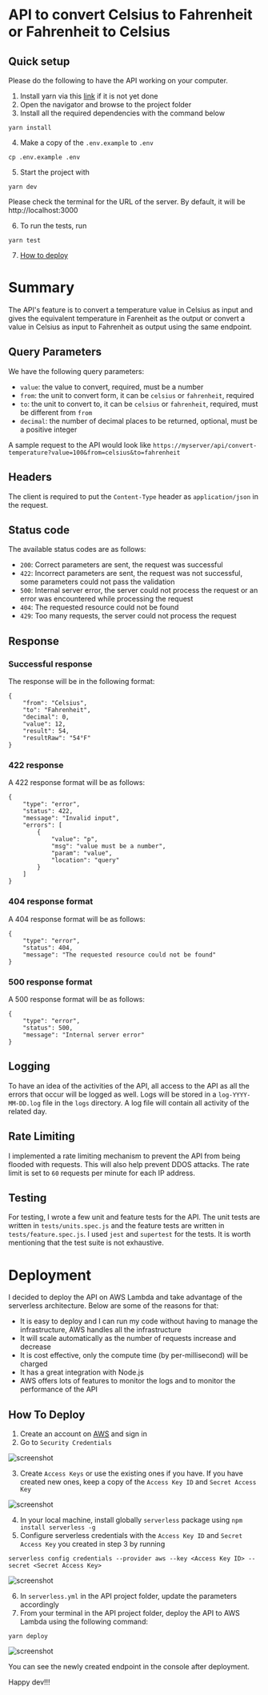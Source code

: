 # API to convert Celsius to Fahrenheit or Fahrenheit to Celsius

## Quick setup

Please do the following to have the API working on your computer.

1. Install yarn via this [link](https://classic.yarnpkg.com/lang/en/docs/install) if it is not yet done
2. Open the navigator and browse to the project folder
3. Install all the required dependencies with the command below

```
yarn install
```

4. Make a copy of the `.env.example` to `.env`

```
cp .env.example .env
```

5. Start the project with

```
yarn dev
```

Please check the terminal for the URL of the server. By default, it will be http://localhost:3000

6. To run the tests, run

```
yarn test
```

7. [How to deploy](##how-to-deploy)

# Summary

The API's feature is to convert a temperature value in Celsius as input and gives the equivalent temperature in Farenheit as the output or convert a value in Celsius as input to Fahrenheit as output using the same endpoint.

## Query Parameters

We have the following query parameters:

- `value`: the value to convert, required, must be a number
- `from`: the unit to convert form, it can be `celsius` or `fahrenheit`, required
- `to`: the unit to convert to, it can be `celsius` or `fahrenheit`, required, must be different from `from`
- `decimal`: the number of decimal places to be returned, optional, must be a positive integer

A sample request to the API would look like `https://myserver/api/convert-temperature?value=100&from=celsius&to=fahrenheit`

## Headers

The client is required to put the `Content-Type` header as `application/json` in the request.

## Status code

The available status codes are as follows:

- `200`: Correct parameters are sent, the request was successful
- `422`: Incorrect parameters are sent, the request was not successful, some parameters could not pass the validation
- `500`: Internal server error, the server could not process the request or an error was encountered while processing the request
- `404`: The requested resource could not be found
- `429`: Too many requests, the server could not process the request

## Response

### Successful response

The response will be in the following format:

```
{
    "from": "Celsius",
    "to": "Fahrenheit",
    "decimal": 0,
    "value": 12,
    "result": 54,
    "resultRaw": "54°F"
}
```

### 422 response

A 422 response format will be as follows:

```
{
    "type": "error",
    "status": 422,
    "message": "Invalid input",
    "errors": [
        {
            "value": "p",
            "msg": "value must be a number",
            "param": "value",
            "location": "query"
        }
    ]
}
```

### 404 response format

A 404 response format will be as follows:

```
{
    "type": "error",
    "status": 404,
    "message": "The requested resource could not be found"
}
```

### 500 response format

A 500 response format will be as follows:

```
{
    "type": "error",
    "status": 500,
    "message": "Internal server error"
}
```

## Logging

To have an idea of the activities of the API, all access to the API as all the errors that occur will be logged as well.
Logs will be stored in a `log-YYYY-MM-DD.log` file in the `logs` directory. A log file will contain all activity of the related day.

## Rate Limiting

I implemented a rate limiting mechanism to prevent the API from being flooded with requests. This will also help prevent DDOS attacks.
The rate limit is set to `60` requests per minute for each IP address.

## Testing

For testing, I wrote a few unit and feature tests for the API. The unit tests are written in `tests/units.spec.js`  and the feature tests are written in `tests/feature.spec.js`. I used `jest` and `supertest` for the tests.
It is worth mentioning that the test suite is not exhaustive.

# Deployment

I decided to deploy the API on AWS Lambda and take advantage of the serverless architecture. Below are some of the reasons for that:

- It is easy to deploy and I can run my code without having to manage the infrastructure, AWS handles all the infrastructure
- It will scale automatically as the number of requests increase and decrease
- It is cost effective, only the compute time (by per-millisecond) will be charged
- It has a great integration with Node.js
- AWS offers lots of features to monitor the logs and to monitor the performance of the API

## How To Deploy

1. Create an account on [AWS](https://portal.aws.amazon.com/billing/signup#/start/email) and sign in
2. Go to `Security Credentials`

![screenshot](screenshots/credentials.png)

3. Create `Access Keys` or use the existing ones if you have. If you have created new ones, keep a copy of the `Access Key ID` and `Secret Access Key`

![screenshot](screenshots/accesskey.png)

4. In your local machine, install globally `serverless` package using `npm install serverless -g`
5. Configure serverless credentials with the `Access Key ID` and `Secret Access Key` you created in step 3 by running

```
serverless config credentials --provider aws --key <Access Key ID> --secret <Secret Access Key>
```

![screenshot](screenshots/serverlesscmd.png)

6. In `serverless.yml` in the API project folder, update the parameters accordingly
7. From your terminal in the API project folder, deploy the API to AWS Lambda using the following command:

```
yarn deploy
```

![screenshot](screenshots/deploy.png)

You can see the newly created endpoint in the console after deployment. 

Happy dev!!!
